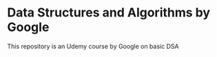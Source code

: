 # Data Structures and Algorithms by Google
 This repository is an Udemy course by Google on basic DSA
